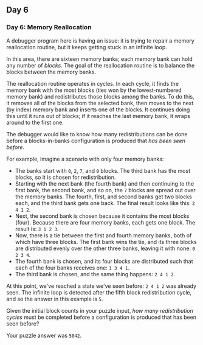 ## Day 6

### Day 6: Memory Reallocation

A debugger program here is having an issue: it is trying to repair a memory reallocation
routine, but it keeps getting stuck in an infinite loop.

In this area, there are sixteen memory banks; each memory bank can hold any number of
_blocks_. The goal of the reallocation routine is to balance the blocks between the memory banks.

The reallocation routine operates in cycles. In each cycle, it finds the memory bank with the
most blocks (ties won by the lowest-numbered memory bank) and redistributes those blocks
among the banks. To do this, it removes all of the blocks from the selected bank, then moves
to the next (by index) memory bank and inserts one of the blocks. It continues doing this until
it runs out of blocks; if it reaches the last memory bank, it wraps around to the first one.

The debugger would like to know how many redistributions can be done before a blocks-in-banks
configuration is produced that _has been seen before_.

For example, imagine a scenario with only four memory banks:

- The banks start with `0`, `2`, `7`, and `0` blocks. The third bank has the most blocks, so it is chosen for redistribution.
- Starting with the next bank (the fourth bank) and then continuing to the first bank, the second bank, and so on, the `7` blocks are spread out over the memory banks. The fourth, first, and second banks get two blocks each, and the third bank gets one back. The final result looks like this: `2 4 1 2`.
- Next, the second bank is chosen because it contains the most blocks (four). Because there are four memory banks, each gets one block. The result is: `3 1 2 3`.
- Now, there is a tie between the first and fourth memory banks, both of which have three blocks. The first bank wins the tie, and its three blocks are distributed evenly over the other three banks, leaving it with none: `0 2 3 4`.
- The fourth bank is chosen, and its four blocks are distributed such that each of the four banks receives one: `1 3 4 1`.
- The third bank is chosen, and the same thing happens: `2 4 1 2`.

At this point, we've reached a state we've seen before: `2 4 1 2` was already seen. The infinite loop is
detected after the fifth block redistribution cycle, and so the answer in this example is `5`.

Given the initial block counts in your puzzle input, _how many redistribution cycles_ must be
completed before a configuration is produced that has been seen before?

Your puzzle answer was `5042`.

